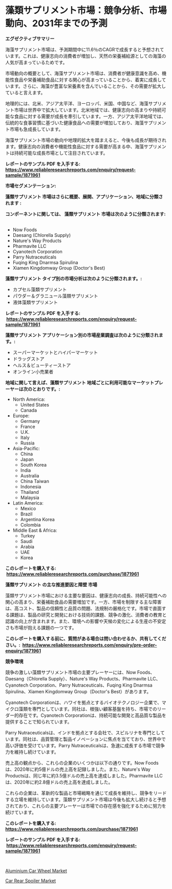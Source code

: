 <p><h1>藻類サプリメント市場：競争分析、市場動向、2031年までの予測</h1></p><p><strong>エグゼクティブサマリー</strong></p>
<p><p>海藻サプリメント市場は、予測期間中に11.6％のCAGRで成長すると予想されています。これは、健康志向の消費者が増加し、天然の栄養補給源としての海藻の人気が高まっているためです。</p><p>市場動向の概要として、海藻サプリメント市場は、消費者が健康意識を高め、機能性食品や栄養補助食品に対する関心が高まっていることから、着実に成長しています。さらに、海藻が豊富な栄養素を含んでいることから、その需要が拡大していると言えます。</p><p>地理的には、北米、アジア太平洋、ヨーロッパ、米国、中国など、海藻サプリメント市場は世界中で拡大しています。北米地域では、健康志向の高まりや持続可能な食品に対する需要が成長を牽引しています。一方、アジア太平洋地域では、伝統的な食事習慣に基づいた健康食品への需要が増加しており、海藻サプリメント市場も急成長しています。</p><p>海藻サプリメント市場の動向や地理的拡大を踏まえると、今後も成長が期待されます。健康志向の消費者や機能性食品に対する需要が高まる中、海藻サプリメントは持続可能な成長市場として注目されています。</p></p>
<p><strong>レポートのサンプル PDF を入手する: <a href="https://www.reliableresearchreports.com/enquiry/request-sample/1871961">https://www.reliableresearchreports.com/enquiry/request-sample/1871961</a></strong></p>
<p><strong>市場セグメンテーション:</strong></p>
<p><strong> 藻類サプリメント 市場はさらに概要、展開、アプリケーション、地域に分類されます :</strong></p>
<p><strong>コンポーネントに関しては、 藻類サプリメント 市場は次のように分類されます: &nbsp;</strong></p>
<p><ul><li>Now Foods</li><li>Daesang (Chlorella Supply)</li><li>Nature's Way Products</li><li>Pharmavite LLC</li><li>Cyanotech Corporation</li><li>Parry Nutraceuticals</li><li>Fuqing King Dnarmsa Spirulina</li><li>Xiamen Kingdomway Group (Doctor's Best)</li></ul></p>
<p><strong> 藻類サプリメント タイプ別の市場分析は次のように分類されます。:</strong></p>
<p><ul><li>カプセル藻類サプリメント</li><li>パウダー＆グラニュール藻類サプリメント</li><li>液体藻類サプリメント</li></ul></p>
<p><strong>レポートのサンプル PDF を入手する: &nbsp;<a href="https://www.reliableresearchreports.com/enquiry/request-sample/1871961">https://www.reliableresearchreports.com/enquiry/request-sample/1871961</a></strong></p>
<p><strong> 藻類サプリメント アプリケーション別の市場産業調査は次のように分類されます。:</strong></p>
<p><ul><li>スーパーマーケットとハイパーマーケット</li><li>ドラッグストア</li><li>ヘルス＆ビューティーストア</li><li>オンライン小売業者</li></ul></p>
<p><strong>地域に関して言えば、藻類サプリメント 地域ごとに利用可能なマーケットプレーヤーは次のとおりです。:</strong></p>
<p><ul>
    <li>
        North America:
        <ul>
            <li>United States</li>
            <li>Canada</li>
        </ul>
    </li>
    <li>
        Europe:
        <ul>
            <li>Germany</li>
            <li>France</li>
            <li>U.K.</li>
            <li>Italy</li>
            <li>Russia</li>
        </ul>
    </li>
    <li>
        Asia-Pacific:
        <ul>
            <li>China</li>
            <li>Japan</li>
            <li>South Korea</li>
            <li>India</li>
            <li>Australia</li>
            <li>China Taiwan</li>
            <li>Indonesia</li>
            <li>Thailand</li>
            <li>Malaysia</li>
        </ul>
    </li>
    <li>
        Latin America:
        <ul>
            <li>Mexico</li>
            <li>Brazil</li>
            <li>Argentina Korea</li>
            <li>Colombia</li>
        </ul>
    </li>
    <li>
        Middle East & Africa:
        <ul>
            <li>Turkey</li>
            <li>Saudi</li>
            <li>Arabia</li>
            <li>UAE</li>
            <li>Korea</li>
        </ul>
    </li>
    </ul></p>
<p><strong>このレポートを購入する: &nbsp;<a href="https://www.reliableresearchreports.com/purchase/1871961">https://www.reliableresearchreports.com/purchase/1871961</a></strong></p>
<p><strong>藻類サプリメント の主な推進要因と障壁 市場</strong></p>
<p><p>藻類サプリメント市場における主要な要因は、健康志向の成長、持続可能性への関心の高まり、栄養補助食品の需要増加です。一方、市場を制限する主な障害は、高コスト、製品の信頼性と品質の問題、法規制の厳格化です。市場で直面する課題は、製品の研究と開発における技術的課題、競争の激化、消費者の教育と認識の向上が含まれます。また、環境への影響や天候の変化による生産の不安定さも市場が抱える課題の一つです。</p></p>
<p><strong>このレポートを購入する前に、質問がある場合は問い合わせるか、共有してください。:&nbsp; <a href="https://www.reliableresearchreports.com/enquiry/pre-order-enquiry/1871961">https://www.reliableresearchreports.com/enquiry/pre-order-enquiry/1871961</a></strong></p>
<p><strong>競争環境</strong></p>
<p><p>競争の激しい藻類サプリメント市場の主要プレーヤーには、Now Foods、Daesang（Chlorella Supply）、Nature's Way Products、Pharmavite LLC、Cyanotech Corporation、Parry Nutraceuticals、Fuqing King Dnarmsa Spirulina、Xiamen Kingdomway Group（Doctor's Best）があります。</p><p>Cyanotech Corporationは、ハワイを拠点とするバイオテクノロジー企業で、マイクロ藻類を専門としています。同社は、根強い顧客基盤を持ち、市場でのリーダー的存在です。Cyanotech Corporationは、持続可能な開発と高品質な製品を提供することで知られています。</p><p>Parry Nutraceuticalsは、インドを拠点とする会社で、スピルリナを専門としています。同社は、品質管理と製品イノベーションに焦点を当てており、世界中で高い評価を受けています。Parry Nutraceuticalsは、急速に成長する市場で競争力を維持し続けています。</p><p>売上高の観点から、これらの企業のいくつかは以下の通りです。Now Foodsは、2020年に約5億ドルの売上高を記録しました。また、Nature's Way Productsは、同じ年に約3.5億ドルの売上高を達成しました。Pharmavite LLCは、2020年に約2.8億ドルの売上高を達成しました。</p><p>これらの企業は、革新的な製品と市場戦略を通じて成長を維持し、競争をリードする立場を維持しています。藻類サプリメント市場は今後も拡大し続けると予想されており、これらの主要プレーヤーは市場での存在感を強化するために努力を続けています。</p></p>
<p><strong>このレポートを購入する: &nbsp; <a href="https://www.reliableresearchreports.com/purchase/1871961">https://www.reliableresearchreports.com/purchase/1871961</a></strong></p>
<p><strong>レポートのサンプル PDF を入手する: &nbsp;<a href="https://www.reliableresearchreports.com/enquiry/request-sample/1871961">https://www.reliableresearchreports.com/enquiry/request-sample/1871961</a></strong><strong></strong></p>
<p>&nbsp;</p>
<p><p><a href="https://circular-yam-9b9.notion.site/Aluminium-Car-Wheel-Market-Growth-Market-Trends-COVID-19-Impact-and-Forecasts-for-period-from-202-bbda0b5f16994b22927ad03a2c82ee89">Aluminium Car Wheel Market</a></p><p><a href="https://copper-carbon-84f.notion.site/Car-Rear-Spoiler-Market-Insights-Market-Players-and-Forecast-Till-2031-1580f21221ae4c19895c8ce3cca828e4">Car Rear Spoiler Market</a></p></p>